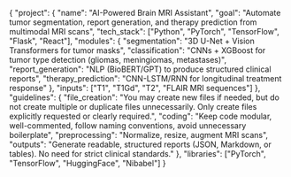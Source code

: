 {
  "project": {
    "name": "AI-Powered Brain MRI Assistant",
    "goal": "Automate tumor segmentation, report generation, and therapy prediction from multimodal MRI scans",
    "tech_stack": ["Python", "PyTorch", "TensorFlow", "Flask", "React"],
    "modules": {
      "segmentation": "3D U-Net + Vision Transformers for tumor masks",
      "classification": "CNNs + XGBoost for tumor type detection (gliomas, meningiomas, metastases)",
      "report_generation": "NLP (BioBERT/GPT) to produce structured clinical reports",
      "therapy_prediction": "CNN-LSTM/RNN for longitudinal treatment response"
    },
    "inputs": ["T1", "T1Gd", "T2", "FLAIR MRI sequences"]
  },
  "guidelines": {
    "file_creation": "You may create new files if needed, but do not create multiple or duplicate files unnecessarily. Only create files explicitly requested or clearly required.",
    "coding": "Keep code modular, well-commented, follow naming conventions, avoid unnecessary boilerplate",
    "preprocessing": "Normalize, resize, augment MRI scans",
    "outputs": "Generate readable, structured reports (JSON, Markdown, or tables). No need for strict clinical standards."
  },
  "libraries": ["PyTorch", "TensorFlow", "HuggingFace", "Nibabel"]
}
